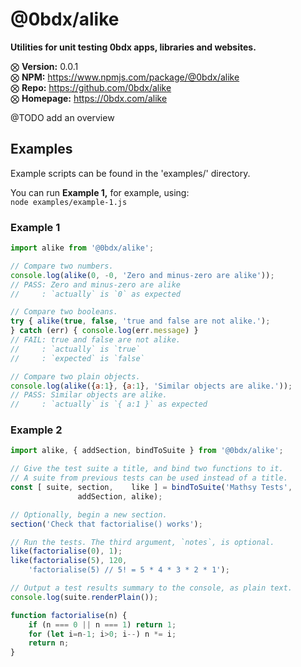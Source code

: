 # @0bdx/alike

__Utilities for unit testing 0bdx apps, libraries and websites.__

⨂ __Version:__ 0.0.1  
⨂ __NPM:__ <https://www.npmjs.com/package/@0bdx/alike>  
⨂ __Repo:__ <https://github.com/0bdx/alike>  
⨂ __Homepage:__ <https://0bdx.com/alike>

@TODO add an overview

## Examples

Example scripts can be found in the 'examples/' directory.

You can run __Example 1,__ for example, using:  
`node examples/example-1.js`

### Example 1

```js
import alike from '@0bdx/alike';

// Compare two numbers.
console.log(alike(0, -0, 'Zero and minus-zero are alike'));
// PASS: Zero and minus-zero are alike
//     : `actually` is `0` as expected

// Compare two booleans.
try { alike(true, false, 'true and false are not alike.');
} catch (err) { console.log(err.message) }
// FAIL: true and false are not alike.
//     : `actually` is `true`
//     : `expected` is `false`

// Compare two plain objects.
console.log(alike({a:1}, {a:1}, 'Similar objects are alike.'));
// PASS: Similar objects are alike.
//     : `actually` is `{ a:1 }` as expected
```

### Example 2

```js
import alike, { addSection, bindToSuite } from '@0bdx/alike';

// Give the test suite a title, and bind two functions to it.
// A suite from previous tests can be used instead of a title.
const [ suite, section,    like ] = bindToSuite('Mathsy Tests',
               addSection, alike);

// Optionally, begin a new section.
section('Check that factorialise() works');

// Run the tests. The third argument, `notes`, is optional.
like(factorialise(0), 1);
like(factorialise(5), 120,
    'factorialise(5) // 5! = 5 * 4 * 3 * 2 * 1');

// Output a test results summary to the console, as plain text.
console.log(suite.renderPlain());

function factorialise(n) {
    if (n === 0 || n === 1) return 1;
    for (let i=n-1; i>0; i--) n *= i;
    return n;
}
```
